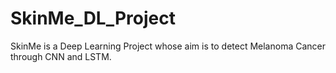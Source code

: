 # SkinMe_DL_Project
SkinMe is a Deep Learning Project whose aim is to detect Melanoma Cancer through CNN and LSTM.
